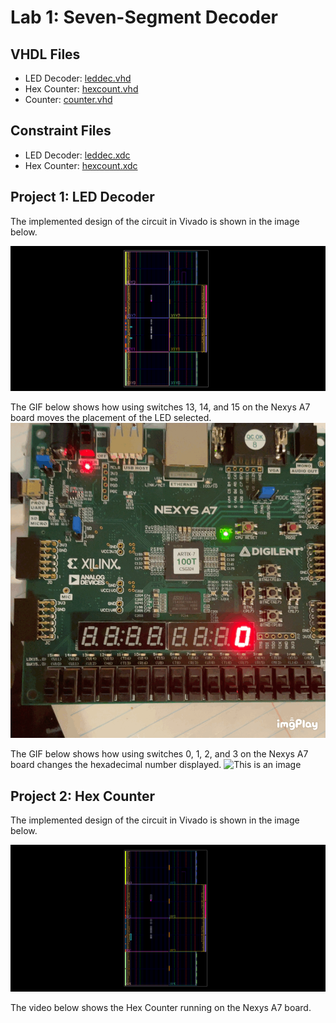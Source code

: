 # Lab 1: Seven-Segment Decoder

## VHDL Files
* LED Decoder: [leddec.vhd](./leddec.vhd)
* Hex Counter: [hexcount.vhd](./hexcount.vhd)
* Counter: [counter.vhd](./counter.vhd)
## Constraint Files
* LED Decoder: [leddec.xdc](./leddec.xdc)
* Hex Counter: [hexcount.xdc](./hexcount.xdc)


## Project 1: LED Decoder
The implemented design of the circuit in Vivado is shown in the image below.

![This is an image](https://github.com/Hlederma/CPE-487/blob/8114ec57a30f836f6ab52c8a59d5fb1894d2c29f/Assignment3/leddec_d1.png)


The GIF below shows how using switches 13, 14, and 15 on the Nexys A7 board moves the placement of the LED selected.
![This is an image](https://github.com/Hlederma/CPE-487/blob/8114ec57a30f836f6ab52c8a59d5fb1894d2c29f/Assignment3/displacement.GIF)


The GIF below shows how using switches 0, 1, 2, and 3 on the Nexys A7 board changes the hexadecimal number displayed.
![This is an image](https://github.com/Hlederma/CPE-487/blob/8114ec57a30f836f6ab52c8a59d5fb1894d2c29f/Assignment3/counter.GIF)

## Project 2: Hex Counter
The implemented design of the circuit in Vivado is shown in the image below.

![This is an image](https://github.com/Hlederma/CPE-487/blob/6cdc8b238221eb6e7fdb625c8d2cdd3eb52b57cb/Assignment3/hexcount.png)

The video below shows the Hex Counter running on the Nexys A7 board.


